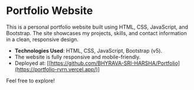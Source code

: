 # Portfolio Website

This is a personal portfolio website built using HTML, CSS, JavaScript, and Bootstrap. The site showcases my projects, skills, and contact information in a clean, responsive design.

- **Technologies Used**: HTML, CSS, JavaScript, Bootstrap (v5).
- The website is fully responsive and mobile-friendly.
- Deployed at: [[https://github.com/BHYRAVA-SRI-HARSHA/Portfolio](https://portfolio-rvrn.vercel.app/)]

Feel free to explore!
